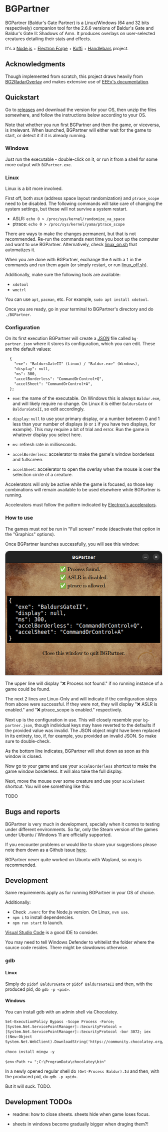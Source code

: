 # BGPartner

BGPartner (Baldur's Gate Partner) is a Linux/Windows (64 and 32 bits respectively) companion tool for the 2.6.6 versions of Baldur's Gate and Baldur's Gate II: Shadows of Amn. It produces overlays on user-selected creatures detailing their stats and effects.

It's a [Node.js](https://nodejs.org) + [Electron Forge](https://www.electronforge.io) + [Koffi](https://koffi.dev) + [Handlebars](https://handlebarsjs.com) project.

## Acknowledgments

Though implemented from scratch, this project draws heavily from [BG2RadarOverlay](https://github.com/tapahob/BG2RadarOverlay) and makes extensive use of [EEEx's documentation](https://eeex-docs.readthedocs.io).

## Quickstart

Go to [releases](https://github.com/gatperdut/bg-partner/releases) and download the version for your OS, then unzip the files somewhere, and follow the instructions below according to your OS.

Note that whether you run first BGPartner and then the game, or viceversa, is irrelevant. When launched, BGPartner will either wait for the game to start, or detect it if it is already running.

### Windows

Just run the executable - double-click on it, or run it from a shell for some more output with `BGPartner.exe`.

### Linux

Linux is a bit more involved.

First off, both `ASLR` (address space layout randomization) and `ptrace_scope` need to be disabled. The following commands will take care of changing the system settings, but these will not survive a system restart.

- ASLR: `echo 0 > /proc/sys/kernel/randomize_va_space`
- ptrace: `echo 0 > /proc/sys/kernel/yama/ptrace_scope`

There are ways to make the changes permanent, but that is not recommended. Re-run the commands next time you boot up the computer and want to use BGPartner. Alternatively, check [linux_on.sh](scripts/linux_on.sh) that automatizes it.

When you are done with BGPartner, exchange the `0` with a `1` in the commands and run them again (or simply restart, or run [linux_off.sh](scripts/linux_off.sh)).

Additionally, make sure the following tools are available:

- `xdotool`
- `wmctrl`

You can use `apt`, `pacman`, etc. For example, `sudo apt install xdotool`.

Once you are ready, go in your terminal to BGPartner's directory and do `./BGPartner`.

### Configuration

On its first execution BGPartner will create a [JSON](https://www.shapediver.com/blog/json-objects-explained) file called `bg-partner.json` where it stores its configuration, which you can edit. These are the default values:

```
  {
    "exe": "BaldursGateII" (Linux) / "Baldur.exe" (Windows),
    "display": null,
    "ms": 300,
    "accelBorderless": "CommandOrControl+Q",
    "accelSheet": "CommandOrControl+A",
  };

```

- `exe`: the name of the executable. On Windows this is always `Baldur.exe`, and will likely require no change. On Linux it is either `BaldursGate` or `BaldursGateII`, so edit accordingly.

- `display`: `null` to use your primary display, or a number between 0 and 1 less than your number of displays (`0` or `1` if you have two displays, for example). This may require a bit of trial and error. Run the game in whatever display you select here.

- `ms`: refresh rate in milliseconds.

- `accelBorderless`: accelerator to make the game's window borderless and fullscreen.

- `accelSheet`: accelerator to open the overlay when the mouse is over the selection circle of a creature.

Accelerators will only be active while the game is focused, so those key combinations will remain available to be used elsewhere while BGPartner is running.

Accelerators must follow the pattern indicated by [Electron's accelerators](https://www.electronjs.org/docs/latest/api/accelerator).

### How to use

The games must _not_ be run in "Full screen" mode (deactivate that option in the "Graphics" options).

Once BGPartner launches successfully, you will see this window:

![Control window](src/assets/readme/control.png)

The upper line will display "❌ Process not found." if no running instance of a game could be found.

The next 2 lines are Linux-Only and will indicate if the configuration steps from above were successful. If they were not, they will display "❌ ASLR is enabled." and "❌ ptrace_scope is enabled." respectively.

Next up is the configuration in use. This will closely resemble your `bg-partner.json`, though individual keys may have reverted to the defaults if the provided value was invalid. The JSON object might have been replaced in its entirety, too, if, for example, you provided an invalid JSON. So make sure to double-check.

As the bottom line indicates, BGPartner will shut down as soon as this window is closed.

Now go to your game and use your `accelBorderless` shortcut to make the game window borderless. It will also take the full display.

Next, move the mouse over some creature and use your `accelSheet` shortcut. You will see something like this:

TODO

## Bugs and reports

BGPartner is very much in development, specially when it comes to testing under different environments. So far, only the Steam version of the games under Ubuntu / Windows 11 are officially supported.

If you encounter problems or would like to share your suggestions please note them down as a Github issue [here](https://github.com/gatperdut/bg-partner/issues).

BGPartner never quite worked on Ubuntu with Wayland, so xorg is recommended.

## Development

Same requirements apply as for running BGPartner in your OS of choice.

Additionally:

- Check `.nvmrc` for the Node.js version. On Linux, `nvm use`.
- `npm i` to install dependencies.
- `npm run start` to launch.

[Visual Studio Code](https://code.visualstudio.com/) is a good IDE to consider.

You may need to tell Windows Defender to whitelist the folder where the source code resides. There might be slowdowns otherwise.

### gdb

#### Linux

Simply do `pidof BaldursGate` or `pidof BaldursGateII` and then, with the produced pid, do `gdb -p <pid>`.

#### Windows

You can install gdb with an admin shell via Chocolatey.

```
Set-ExecutionPolicy Bypass -Scope Process -Force; [System.Net.ServicePointManager]::SecurityProtocol = [System.Net.ServicePointManager]::SecurityProtocol -bor 3072; iex ((New-Object System.Net.WebClient).DownloadString('https://community.chocolatey.org/install.ps1'))

choco install mingw -y

$env:Path += ";C:\ProgramData\chocolatey\bin"
```

In a newly opened regular shell do `(Get-Process Baldur).Id` and then, with the produced pid, do `gdb -p <pid>`.

But it will suck. TODO.

## Development TODOs

- readme: how to close sheets. sheets hide when game loses focus.

- sheets in windows become gradually bigger when draging them?!
